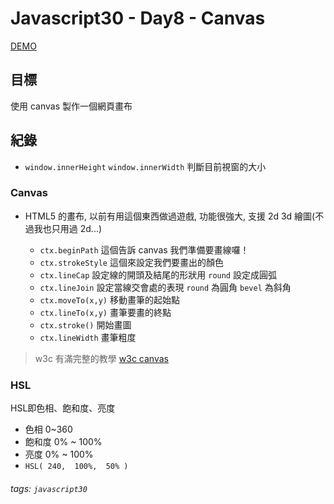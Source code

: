 Javascript30 - Day8 - Canvas
============================
[DEMO](https://nono1526.github.io/javascript30/08%20-%20Fun%20with%20HTML5%20Canvas/index-nono.html)
## 目標
使用 canvas 製作一個網頁畫布
## 紀錄
* `window.innerHeight` `window.innerWidth`
判斷目前視窗的大小
### Canvas
* HTML5 的畫布, 以前有用這個東西做過遊戲, 功能很強大, 支援 2d 3d 繪圖(不過我也只用過 2d...)  

    * `ctx.beginPath` 這個告訴 canvas 我們準備要畫線囉！
    * `ctx.strokeStyle` 這個來設定我們要畫出的顏色
    * `ctx.lineCap` 設定線的開頭及結尾的形狀用 `round` 設定成圓弧
    * `ctx.lineJoin` 設定當線交會處的表現 `round` 為圓角 `bevel` 為斜角
    * `ctx.moveTo(x,y)` 移動畫筆的起始點
    * `ctx.lineTo(x,y)` 畫筆要畫的終點
    * `ctx.stroke()` 開始畫圖
    * `ctx.lineWidth` 畫筆粗度
> w3c 有滿完整的教學 [w3c canvas](https://www.w3schools.com/html/html5_canvas.asp)
### HSL
HSL即色相、飽和度、亮度
* 色相 0~360
* 飽和度 0% ~ 100%
* 亮度 0% ~ 100%
* `HSL( 240,  100%,  50% )`

###### tags: `javascript30`
